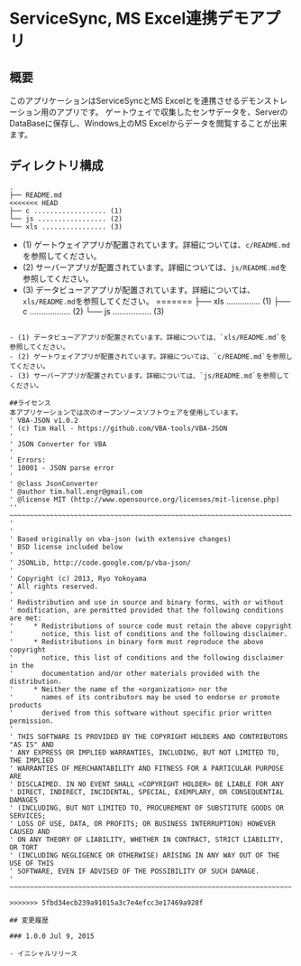 ServiceSync, MS Excel連携デモアプリ
=======================

## 概要

このアプリケーションはServiceSyncとMS Excelとを連携させるデモンストレーション用のアプリです。
ゲートウェイで収集したセンサデータを、ServerのDataBaseに保存し、Windows上のMS Excelからデータを閲覧することが出来ます。

## ディレクトリ構成

```
.
├── README.md
<<<<<<< HEAD
├── c .................. (1)
└── js ................. (2)
└── xls ................ (3)
```
- (1) ゲートウェイアプリが配置されています。詳細については、`c/README.md`を参照してください。
- (2) サーバーアプリが配置されています。詳細については、`js/README.md`を参照してください。
- (3) データビューアアプリが配置されています。詳細については、`xls/README.md`を参照してください。
=======
├── xls ............... (1)
├── c .................. (2)
└── js ................. (3)
```

- (1) データビューアアプリが配置されています。詳細については、`xls/README.md`を参照してください。
- (2) ゲートウェイアプリが配置されています。詳細については、`c/README.md`を参照してください。
- (3) サーバーアプリが配置されています。詳細については、`js/README.md`を参照してください。

##ライセンス
本アプリケーションでは次のオープンソースソフトウェアを使用しています。
' VBA-JSON v1.0.2
' (c) Tim Hall - https://github.com/VBA-tools/VBA-JSON
'
' JSON Converter for VBA
'
' Errors:
' 10001 - JSON parse error
'
' @class JsonConverter
' @author tim.hall.engr@gmail.com
' @license MIT (http://www.opensource.org/licenses/mit-license.php)
'' ~~~~~~~~~~~~~~~~~~~~~~~~~~~~~~~~~~~~~~~~~~~~~~~~~~~~~~~~~~~~~~~~~~~~~~ '
'
' Based originally on vba-json (with extensive changes)
' BSD license included below
'
' JSONLib, http://code.google.com/p/vba-json/
'
' Copyright (c) 2013, Ryo Yokoyama
' All rights reserved.
'
' Redistribution and use in source and binary forms, with or without
' modification, are permitted provided that the following conditions are met:
'     * Redistributions of source code must retain the above copyright
'       notice, this list of conditions and the following disclaimer.
'     * Redistributions in binary form must reproduce the above copyright
'       notice, this list of conditions and the following disclaimer in the
'       documentation and/or other materials provided with the distribution.
'     * Neither the name of the <organization> nor the
'       names of its contributors may be used to endorse or promote products
'       derived from this software without specific prior written permission.
'
' THIS SOFTWARE IS PROVIDED BY THE COPYRIGHT HOLDERS AND CONTRIBUTORS "AS IS" AND
' ANY EXPRESS OR IMPLIED WARRANTIES, INCLUDING, BUT NOT LIMITED TO, THE IMPLIED
' WARRANTIES OF MERCHANTABILITY AND FITNESS FOR A PARTICULAR PURPOSE ARE
' DISCLAIMED. IN NO EVENT SHALL <COPYRIGHT HOLDER> BE LIABLE FOR ANY
' DIRECT, INDIRECT, INCIDENTAL, SPECIAL, EXEMPLARY, OR CONSEQUENTIAL DAMAGES
' (INCLUDING, BUT NOT LIMITED TO, PROCUREMENT OF SUBSTITUTE GOODS OR SERVICES;
' LOSS OF USE, DATA, OR PROFITS; OR BUSINESS INTERRUPTION) HOWEVER CAUSED AND
' ON ANY THEORY OF LIABILITY, WHETHER IN CONTRACT, STRICT LIABILITY, OR TORT
' (INCLUDING NEGLIGENCE OR OTHERWISE) ARISING IN ANY WAY OUT OF THE USE OF THIS
' SOFTWARE, EVEN IF ADVISED OF THE POSSIBILITY OF SUCH DAMAGE.
' ~~~~~~~~~~~~~~~~~~~~~~~~~~~~~~~~~~~~~~~~~~~~~~~~~~~~~~~~~~~~~~~~~~~~~~ 

>>>>>>> 5fbd34ecb239a91015a3c7e4efcc3e17469a928f

## 変更履歴

### 1.0.0 Jul 9, 2015

- イニシャルリリース
